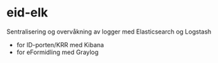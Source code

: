 # eid-elk
Sentralisering og overvåkning av logger med Elasticsearch og Logstash 
* for ID-porten/KRR med Kibana
* for eFormidling med Graylog
